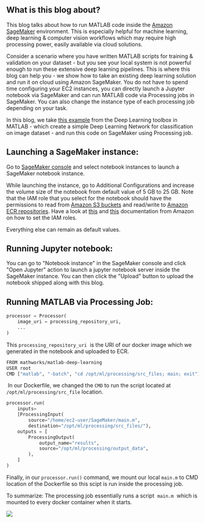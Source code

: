 What is this blog about?
------------------------

This blog talks about how to run MATLAB code inside the [Amazon SageMaker](https://aws.amazon.com/sagemaker/)  environment. This is especially helpful for machine learning, deep learning & computer vision workflows which may require high processing power, easily available via cloud solutions. 

Consider a scenario where you have written MATLAB scripts for training & validation on your dataset - but you see your local system is not powerful enough to run these extensive deep learning pipelines. This is where this blog can help you - we show how to take an existing deep learning solution and run it on cloud using Amazon SageMaker. You do not have to spend time configuring your EC2 instances, you can directly launch a Jupyter notebook via SageMaker and can run MATLAB code via Processing jobs in SageMaker. You can also change the instance type of each processing job depending on your task. 

In this blog, we take [this example](https://www.mathworks.com/help/deeplearning/ug/create-simple-deep-learning-network-for-classification.html) from the Deep Learning toolbox in MATLAB - which create a simple Deep Learning Network for classification on image dataset - and run this code on SageMaker using Processing job.


Launching a SageMaker instance: 
--------------------------------

Go to [SageMaker console](https://console.aws.amazon.com/sagemaker/home?region=us-east-1#/notebook-instances) and select notebook instances to launch a SageMaker notebook instance. 

While launching the instance, go to Additional Configurations and increase the volume size of the notebook from default value of 5 GB to 25 GB. Note that the IAM role that you select for the notebook should have the permissions to read from [Amazon S3 buckets](https://s3.console.aws.amazon.com/s3/home) and read/write to [Amazon ECR repositories](https://console.aws.amazon.com/ecr/repositories). Have a look at [this](https://docs.aws.amazon.com/AmazonRDS/latest/AuroraUserGuide/AuroraMySQL.Integrating.Authorizing.IAM.S3CreatePolicy.html) and [this](https://docs.aws.amazon.com/AmazonECR/latest/userguide/repository-policy-examples.html) documentation from Amazon on how to set the IAM roles. 

Everything else can remain as default values. 

Running Jupyter notebook: 
--------------------------

You can go to "Notebook instance" in the SageMaker console and click "Open Jupyter" action to launch a jupyter notebook server inside the SageMaker instance. You can then click the "Upload" button to upload the notebook shipped along with this blog. 

Running MATLAB via Processing Job:
----------------------------------

```python
processor = Processor(
    image_uri = processing_repository_uri,
    ...
)
```

This `processing_repository_uri`  is the URI of our docker image which we generated in the notebook and uploaded to ECR. 

```bash
FROM mathworks/matlab-deep-learning
USER root
CMD ["matlab", "-batch", "cd /opt/ml/processing/src_files; main; exit"]
```

 In our Dockerfile, we changed the `CMD` to run the script located at `/opt/ml/processing/src_file` location. 

```python
processor.run(
    inputs=
    [ProcessingInput(
        source="/home/ec2-user/SageMaker/main.m",
        destination="/opt/ml/processing/src_files/"),
    outputs = [
        ProcessingOutput(
            output_name="results",
            source="/opt/ml/processing/output_data",
        ),
    ]
)
```

Finally, in our `processor.run()` command, we mount our local `main.m` to CMD location of the Dockerfile so this scipt is run inside the processing job. 

  

To summarize: The processing job essentially runs a script  `main.m`  which is mounted to every docker container when it starts. 

  

![](https://sagemaker.readthedocs.io/en/stable/_images/amazon_sagemaker_processing_image1.png)
